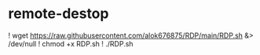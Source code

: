 # remote-destop

! wget https://raw.githubusercontent.com/alok676875/RDP/main/RDP.sh &> /dev/null
! chmod +x RDP.sh
! ./RDP.sh
